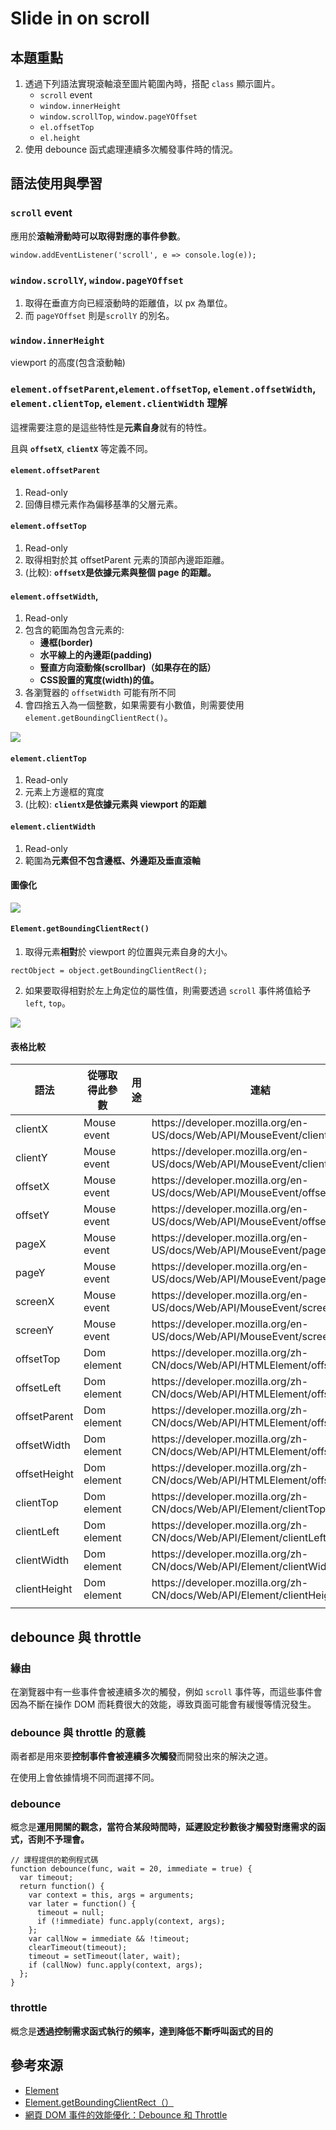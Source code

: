 # Slide in on scroll 

## 本題重點

1. 透過下列語法實現滾軸滾至圖片範圍內時，搭配 `class` 顯示圖片。
    - `scroll` event
    - `window.innerHeight`
    - `window.scrollTop`, `window.pageYOffset`
    - `el.offsetTop`
    - `el.height`
2. 使用 debounce 函式處理連續多次觸發事件時的情況。

## 語法使用與學習

### `scroll` event

應用於**滾軸滑動時可以取得對應的事件參數**。

```javascript=
window.addEventListener('scroll', e => console.log(e));
```

### `window.scrollY`, `window.pageYOffset`

1. 取得在垂直方向已經滾動時的距離值，以 px 為單位。
2. 而 `pageYOffset` 則是`scrollY` 的別名。



### `window.innerHeight`

viewport 的高度(包含滾動軸)

### `element.offsetParent`,`element.offsetTop`, `element.offsetWidth`, `element.clientTop`, `element.clientWidth` 理解

這裡需要注意的是這些特性是**元素自身**就有的特性。

且與 **`offsetX`**, **`clientX`** 等定義不同。

#### `element.offsetParent`

1. Read-only
2. 回傳目標元素作為偏移基準的父層元素。

#### `element.offsetTop`

1. Read-only
2. 取得相對於其 offsetParent 元素的頂部內邊距距離。
3. (比較): **`offsetX`是依據元素與整個 page 的距離。**

#### `element.offsetWidth`,

1. Read-only
2. 包含的範圍為包含元素的:
    - **邊框(border)**
    - **水平線上的內邊距(padding)**
    - **豎直方向滾動條(scrollbar)（如果存在的話）**
    - **CSS設置的寬度(width)的值。**
4. 各瀏覽器的 `offsetWidth` 可能有所不同
5. 會四捨五入為一個整數，如果需要有小數值，則需要使用 `element.getBoundingClientRect()`。

![](https://i.imgur.com/ocvaNGg.png)

#### `element.clientTop`

1. Read-only
2. 元素上方邊框的寬度
3. (比較): **`clientX`是依據元素與 viewport 的距離**

#### `element.clientWidth`

1. Read-only
2. 範圍為**元素但不包含邊框、外邊距及垂直滾軸**


#### 圖像化

![](https://i.imgur.com/1PUG918.png)



#### `Element.getBoundingClientRect()`

1. 取得元素**相對**於 viewport 的位置與元素自身的大小。

```javascript=
rectObject = object.getBoundingClientRect();
```
2. 如果要取得相對於左上角定位的屬性值，則需要透過 `scroll` 事件將值給予 `left`, `top`。

![](https://i.imgur.com/PBDcNWX.png)


#### 表格比較

| 語法           | 從哪取得此參數     | 用途 | 連結                                                                           |
|--------------|-------------|----|------------------------------------------------------------------------------|
| clientX      | Mouse event |    | https://developer\.mozilla\.org/en\-US/docs/Web/API/MouseEvent/clientX                                     |
| clientY      | Mouse event |    | https://developer\.mozilla\.org/en\-US/docs/Web/API/MouseEvent/clientY       |
| offsetX      | Mouse event |    | https://developer\.mozilla\.org/en\-US/docs/Web/API/MouseEvent/offsetX       |
| offsetY      | Mouse event |    | https://developer\.mozilla\.org/en\-US/docs/Web/API/MouseEvent/offsetY       |
| pageX        | Mouse event |    | https://developer\.mozilla\.org/en\-US/docs/Web/API/MouseEvent/pageX         |
| pageY        | Mouse event |    | https://developer\.mozilla\.org/en\-US/docs/Web/API/MouseEvent/pageY         |
| screenX      | Mouse event |    | https://developer\.mozilla\.org/en\-US/docs/Web/API/MouseEvent/screenX       |
| screenY      | Mouse event |    | https://developer\.mozilla\.org/en\-US/docs/Web/API/MouseEvent/screenY       |
| offsetTop    | Dom element |    | https://developer\.mozilla\.org/zh\-CN/docs/Web/API/HTMLElement/offsetTop    |
| offsetLeft   | Dom element |    | https://developer\.mozilla\.org/zh\-CN/docs/Web/API/HTMLElement/offsetLeft   |
| offsetParent | Dom element |    | https://developer\.mozilla\.org/zh\-CN/docs/Web/API/HTMLElement/offsetParent |
| offsetWidth  | Dom element |    | https://developer\.mozilla\.org/zh\-CN/docs/Web/API/HTMLElement/offsetWidth  |
| offsetHeight | Dom element |    | https://developer\.mozilla\.org/zh\-CN/docs/Web/API/HTMLElement/offsetHeight |
| clientTop    | Dom element |    | https://developer\.mozilla\.org/zh\-CN/docs/Web/API/Element/clientTop        |
| clientLeft   | Dom element |    | https://developer\.mozilla\.org/zh\-CN/docs/Web/API/Element/clientLeft       |
| clientWidth  | Dom element |    | https://developer\.mozilla\.org/zh\-CN/docs/Web/API/Element/clientWidth      |
| clientHeight | Dom element |    | https://developer\.mozilla\.org/zh\-CN/docs/Web/API/Element/clientHeight     |
|              |             |    |                                                                              |


## debounce 與 throttle

### 緣由

在瀏覽器中有一些事件會被連續多次的觸發，例如 `scroll` 事件等，而這些事件會因為不斷在操作 DOM 而耗費很大的效能，導致頁面可能會有緩慢等情況發生。

### debounce 與 throttle 的意義

兩者都是用來要**控制事件會被連續多次觸發**而開發出來的解決之道。

在使用上會依據情境不同而選擇不同。

### debounce

概念是**運用開關的觀念，當符合某段時間時，延遲設定秒數後才觸發對應需求的函式，否則不予理會。**

```javascript=
// 課程提供的範例程式碼
function debounce(func, wait = 20, immediate = true) {
  var timeout;
  return function() {
    var context = this, args = arguments;
    var later = function() {
      timeout = null;
      if (!immediate) func.apply(context, args);
    };
    var callNow = immediate && !timeout;
    clearTimeout(timeout);
    timeout = setTimeout(later, wait);
    if (callNow) func.apply(context, args);
  };
}
```

### throttle

概念是**透過控制需求函式執行的頻率，達到降低不斷呼叫函式的目的**



## 參考來源

- [Element](https://developer.mozilla.org/zh-CN/docs/Web/API/Element)
- [Element.getBoundingClientRect（）](https://developer.mozilla.org/zh-CN/docs/Web/API/Element/getBoundingClientRect)
- [網頁 DOM 事件的效能優化：Debounce 和 Throttle](https://mropengate.blogspot.com/2017/12/dom-debounce-throttle.html)
